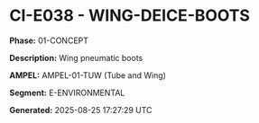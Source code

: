 # CI-E038 - WING-DEICE-BOOTS

**Phase:** 01-CONCEPT

**Description:** Wing pneumatic boots

**AMPEL:** AMPEL-01-TUW (Tube and Wing)

**Segment:** E-ENVIRONMENTAL

**Generated:** 2025-08-25 17:27:29 UTC
